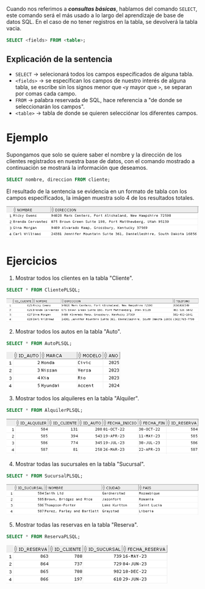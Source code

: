 Cuando nos referimos a ***consultas básicas***, hablamos del comando `SELECT`, este comando será el más usado a lo largo del aprendizaje de base de datos SQL. En el caso de no tener registros en la tabla, se devolverá la tabla vacia.

```sql
SELECT <fields> FROM <table>;
```

## Explicación de la sentencia

* `SELECT` $\rightarrow$ selecionará todos los campos específicados de alguna tabla.
* `<fields>` $\rightarrow$ se específican los campos de nuestro interés de alguna tabla, se escribe sin los signos menor que `<`y mayor que `>`, se separan por comas cada campo.
* `FROM` $\rightarrow$ palabra reservada de SQL, hace referencia a "de donde se seleccionarán los campos".
* `<table>` $\rightarrow$ tabla de donde se quieren selecciónar los diferentes campos.

# Ejemplo

Supongamos que solo se quiere saber el nombre y la dirección de los clientes registrados en nuestra base de datos, con el comando mostrado a continuación se mostrará la información que deseamos.

```sql
SELECT nombre, direccion FROM cliente;
```

El resultado de la sentencia se evidencia en un formato de tabla con los campos específicados, la imágen muestra solo 4 de los resultados totales.

![Ejemplificación del comando SELECT](../Screenshots/example%20SELECT.png)
# Ejercicios

1. Mostrar todos los clientes en la tabla "Cliente".

```sql
SELECT * FROM ClientePLSQL;
```

![SELECT cliente](../Screenshots/all%20for%20cliente.png)

2. Mostrar todos los autos en la tabla "Auto".

```sql
SELECT * FROM AutoPLSQL;
```

![SELECT cliente](../Screenshots/all%20for%20auto.png)

3. Mostrar todos los alquileres en la tabla "Alquiler".

```sql
SELECT * FROM AlquilerPLSQL;
```

![SELECT cliente](../Screenshots/all%20for%20alquiler.png)


4. Mostrar todas las sucursales en la tabla "Sucursal".

```sql
SELECT * FROM SucursalPLSQL;
```

![SELECT cliente](../Screenshots/all%20for%20sucursal.png)


5. Mostrar todas las reservas en la tabla "Reserva".

```sql
SELECT * FROM ReservaPLSQL;
```

![SELECT cliente](../Screenshots/all%20for%20reserva.png)

